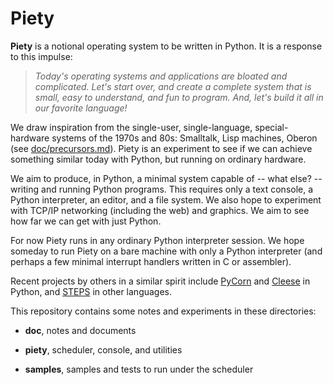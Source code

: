 
Piety
=====

**Piety** is a notional operating system to be written in Python.  It
is a response to this impulse:

> *Today's operating systems and applications are bloated and
> complicated.  Let's start over, and create a complete system that is
> small, easy to understand, and fun to program.  And, let's build it
> all in our favorite language!*

We draw inspiration from the single-user, single-language,
special-hardware systems of the 1970s and 80s: Smalltalk, Lisp
machines, Oberon (see [doc/precursors.md](doc/precursors.md)).  Piety
is an experiment to see if we can achieve something similar today with
Python, but running on ordinary hardware.

We aim to produce, in Python, a minimal system capable of --
what else? -- writing and running Python programs.  This requires only
a text console, a Python interpreter, an editor, and a file system.
We also hope to experiment with TCP/IP networking (including the web)
and graphics.  We aim to see how far we can get with just Python.

For now Piety runs in any ordinary Python interpreter session.  We
hope someday to run Piety on a bare machine with only a Python
interpreter (and perhaps a few minimal interrupt handlers written in C
or assembler).

Recent projects by others in a similar spirit include
[PyCorn](http://www.pycorn.org/home) and
[Cleese](https://github.com/jtauber/cleese/) in Python, and
[STEPS](http://www.vpri.org/pdf/tr2011004_steps11.pdf) in other
languages.

This repository contains some notes and experiments in these
directories:

- **doc**, notes and documents

- **piety**, scheduler, console, and utilities

- **samples**, samples and tests to run under the scheduler 


